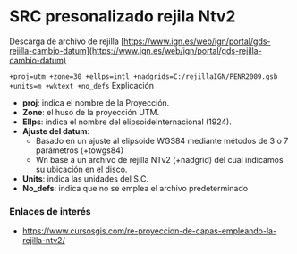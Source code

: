 # SRC presonalizado rejila Ntv2

Descarga de archivo de rejilla [https://www.ign.es/web/ign/portal/gds-rejilla-cambio-datum](https://www.ign.es/web/ign/portal/gds-rejilla-cambio-datum)

``
+proj=utm +zone=30 +ellps=intl +nadgrids=C:/rejillaIGN/PENR2009.gsb +units=m +wktext +no_defs
``
Explicación

+ **proj**: indica el nombre de la Proyección.
+ **Zone**: el huso de la proyección UTM.
+ **Ellps**: indica el nombre del elipsoideInternacional (1924).
+ **Ajuste del datum**:
     - Basado en un ajuste al elipsoide WGS84 mediante métodos de 3 o 7 parámetros (+towgs84)
     - Wn base a un archivo de rejilla NTv2 (+nadgrid) del cual indicamos su ubicación en el disco.
+ **Units**: indica las unidades del S.C.
+ **No_defs**: indica que no se emplea el archivo predeterminado

### Enlaces de interés

- https://www.cursosgis.com/re-proyeccion-de-capas-empleando-la-rejilla-ntv2/
